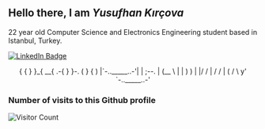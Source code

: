 ## Hello there, I am ***Yusufhan Kırçova***
22 year old Computer Science and Electronics Engineering student based in Istanbul, Turkey.


<div>
     <a href="https://www.linkedin.com/in/yusufhan/">
     <img src="https://img.shields.io/badge/LinkedIn-blue?style=for-the-badge&logo=linkedin&logoColor=white" alt="LinkedIn Badge"/>
     </a>
</div>
   
    
<div>
<center>
    <p> 
          {
      {   }
       }_{ __{
    .-{   }   }-.
   (   }     {   )
   |`-.._____..-'|
   |             ;--.
   |            (__  \
   |             | )  )
   |             |/  /
   |             /  /   
   |            (  /
   \             y'
    `-.._____..-'
          </p>
    </center>
</div>


### Number of visits to this Github profile



![Visitor Count](https://profile-counter.glitch.me/{kircova}/count.svg)







<!--
**kircova/kircova** is a ✨ _special_ ✨ repository because its `README.md` (this file) appears on your GitHub profile.

Here are some ideas to get you started:

- 🔭 I’m currently working on ...
- 🌱 I’m currently learning ...
- 👯 I’m looking to collaborate on ...
- 🤔 I’m looking for help with ...
- 💬 Ask me about ...
- 📫 How to reach me: ...
- 😄 Pronouns: ...
- ⚡ Fun fact: ...
-->

